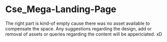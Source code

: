 # Cse_Mega-Landing-Page

The right part is kind-of empty cause there was no asset available to compensate the space. 
Any suggestions regarding the design, add or removal of assets or queries regarding the content will be appericiated. xD
